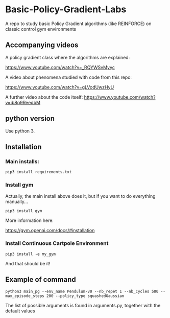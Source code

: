 # Basic-Policy-Gradient-Labs

A repo to study basic Policy Gradient algorithms (like REINFORCE) on classic control gym environments

## Accompanying videos

A policy gradient class where the algorithms are explained:

https://www.youtube.com/watch?v=_RQYWSvMyyc

A video about phenomena studied with code from this repo:

https://www.youtube.com/watch?v=gLVodUwzHyU

A further video about the code itself:
https://www.youtube.com/watch?v=ib8q9ReedbM

## python version

Use python 3.

## Installation

### Main installs:
```
pip3 install requirements.txt
```

### Install gym

Actually, the main install above does it, but if you want to do everything manually...

```
pip3 install gym
```

More information here:

https://gym.openai.com/docs/#installation

### Install Continuous Cartpole Environment

```
pip3 install -e my_gym
```

And that should be it!

## Example of command

```
python3 main_pg --env_name Pendulum-v0 --nb_repet 1 --nb_cycles 500 --max_episode_steps 200 --policy_type squashedGaussian
```

The list of possible arguments is found in arguments.py, together with the default values